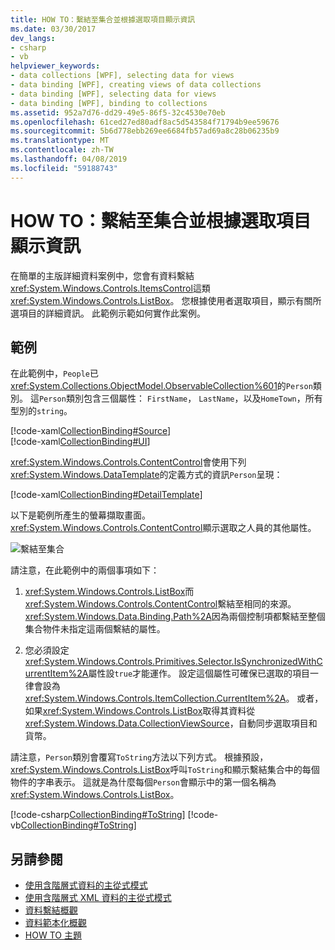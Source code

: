 ```yaml
---
title: HOW TO：繫結至集合並根據選取項目顯示資訊
ms.date: 03/30/2017
dev_langs:
- csharp
- vb
helpviewer_keywords:
- data collections [WPF], selecting data for views
- data binding [WPF], creating views of data collections
- data binding [WPF], selecting data for views
- data binding [WPF], binding to collections
ms.assetid: 952a7d76-dd29-49e5-86f5-32c4530e70eb
ms.openlocfilehash: 61ced27ed80adf8ac5d543584f71794b9ee59676
ms.sourcegitcommit: 5b6d778ebb269ee6684fb57ad69a8c28b06235b9
ms.translationtype: MT
ms.contentlocale: zh-TW
ms.lasthandoff: 04/08/2019
ms.locfileid: "59188743"
---
```

# <a name="how-to-bind-to-a-collection-and-display-information-based-on-selection"></a>HOW TO：繫結至集合並根據選取項目顯示資訊
在簡單的主版詳細資料案例中，您會有資料繫結<xref:System.Windows.Controls.ItemsControl>這類<xref:System.Windows.Controls.ListBox>。 您根據使用者選取項目，顯示有關所選項目的詳細資訊。 此範例示範如何實作此案例。  
  
## <a name="example"></a>範例  
 在此範例中，`People`已<xref:System.Collections.ObjectModel.ObservableCollection%601>的`Person`類別。 這`Person`類別包含三個屬性： `FirstName`， `LastName`，以及`HomeTown`，所有型別的`string`。  
  
 [!code-xaml[CollectionBinding#Source](~/samples/snippets/csharp/VS_Snippets_Wpf/CollectionBinding/CSharp/Window1.xaml#source)]  
[!code-xaml[CollectionBinding#UI](~/samples/snippets/csharp/VS_Snippets_Wpf/CollectionBinding/CSharp/Window1.xaml#ui)]  
  
 <xref:System.Windows.Controls.ContentControl>會使用下列<xref:System.Windows.DataTemplate>的定義方式的資訊`Person`呈現：  
  
 [!code-xaml[CollectionBinding#DetailTemplate](~/samples/snippets/csharp/VS_Snippets_Wpf/CollectionBinding/CSharp/Window1.xaml#detailtemplate)]  
  
 以下是範例所產生的螢幕擷取畫面。 <xref:System.Windows.Controls.ContentControl>顯示選取之人員的其他屬性。  
  
 ![繫結至集合](./media/databinding-collectionbindingsample.png "DataBinding_CollectionBindingSample")  
  
 請注意，在此範例中的兩個事項如下：  
  
1.  <xref:System.Windows.Controls.ListBox>而<xref:System.Windows.Controls.ContentControl>繫結至相同的來源。 <xref:System.Windows.Data.Binding.Path%2A>因為兩個控制項都繫結至整個集合物件未指定這兩個繫結的屬性。  
  
2.  您必須設定<xref:System.Windows.Controls.Primitives.Selector.IsSynchronizedWithCurrentItem%2A>屬性設`true`才能運作。 設定這個屬性可確保已選取的項目一律會設為<xref:System.Windows.Controls.ItemCollection.CurrentItem%2A>。 或者，如果<xref:System.Windows.Controls.ListBox>取得其資料從<xref:System.Windows.Data.CollectionViewSource>，自動同步選取項目和貨幣。  
  
 請注意，`Person`類別會覆寫`ToString`方法以下列方式。 根據預設，<xref:System.Windows.Controls.ListBox>呼叫`ToString`和顯示繫結集合中的每個物件的字串表示。 這就是為什麼每個`Person`會顯示中的第一個名稱為<xref:System.Windows.Controls.ListBox>。  
  
 [!code-csharp[CollectionBinding#ToString](~/samples/snippets/csharp/VS_Snippets_Wpf/CollectionBinding/CSharp/Data.cs#tostring)]
 [!code-vb[CollectionBinding#ToString](~/samples/snippets/visualbasic/VS_Snippets_Wpf/CollectionBinding/VisualBasic/Person.vb#tostring)]  
  
## <a name="see-also"></a>另請參閱

- [使用含階層式資料的主從式模式](how-to-use-the-master-detail-pattern-with-hierarchical-data.md)
- [使用含階層式 XML 資料的主從式模式](how-to-use-the-master-detail-pattern-with-hierarchical-xml-data.md)
- [資料繫結概觀](data-binding-overview.md)
- [資料範本化概觀](data-templating-overview.md)
- [HOW TO 主題](data-binding-how-to-topics.md)
